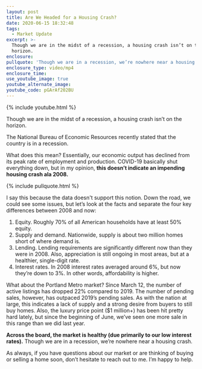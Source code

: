 ```yaml
---
layout: post
title: Are We Headed for a Housing Crash?
date: 2020-06-15 18:32:48
tags:
  - Market Update
excerpt: >-
  Though we are in the midst of a recession, a housing crash isn’t on the
  horizon.
enclosure:
pullquote: 'Though we are in a recession, we’re nowhere near a housing crash.'
enclosure_type: video/mp4
enclosure_time:
use_youtube_image: true
youtube_alternate_image:
youtube_code: pGArAf202BU
---
```


{% include youtube.html %}

Though we are in the midst of a recession, a housing crash isn’t on the horizon.

The National Bureau of Economic Resources recently stated that the country is in a recession.

What does this mean? Essentially, our economic output has declined from its peak rate of employment and production. COVID-19 basically shut everything down, but in my opinion, **this doesn’t indicate an impending housing crash ala 2008.**

{% include pullquote.html %}

I say this because the data doesn't support this notion. Down the road, we could see some issues, but let’s look at the facts and separate the four key differences between 2008 and now:

1. Equity. Roughly 70% of all American households have at least 50% equity.
2. Supply and demand. Nationwide, supply is about two million homes short of where demand is.
3. Lending. Lending requirements are significantly different now than they were in 2008. Also, appreciation is still ongoing in most areas, but at a healthier, single-digit rate.
4. Interest rates. In 2008 interest rates averaged around 6%, but now they’re down to 3%. In other words, affordability is higher.&nbsp;

What about the Portland Metro market? Since March 12, the number of active listings has dropped 22% compared to 2019. The number of pending sales, however, has outpaced 2019’s pending sales. As with the nation at large, this indicates a lack of supply and a strong desire from buyers to still buy homes. Also, the luxury price point ($1 million+) has been hit pretty hard lately, but since the beginning of June, we’ve seen one more sale in this range than we did last year.&nbsp;

**Across the board, the market is healthy (due primarily to our low interest rates).** Though we are in a recession, we’re nowhere near a housing crash.&nbsp;

As always, if you have questions about our market or are thinking of buying or selling a home soon, don’t hesitate to reach out to me. I’m happy to help.